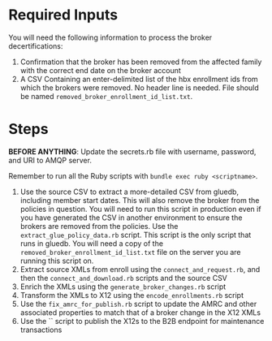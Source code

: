 # Required Inputs

You will need the following information to process the broker decertifications:

1. Confirmation that the broker has been removed from the affected family with the correct end date on the broker account
2. A CSV Containing an enter-delimited list of the hbx enrollment ids from which the brokers were removed.  No header line is needed.  File should be named `removed_broker_enrollment_id_list.txt`.

# Steps

**BEFORE ANYTHING**: Update the secrets.rb file with username, password, and URI to AMQP server.

Remember to run all the Ruby scripts with `bundle exec ruby <scriptname>`.

1. Use the source CSV to extract a more-detailed CSV from gluedb, including member start dates.  This will also remove the broker from the policies in question.  You will need to run this script in production even if you have generated the CSV in another environment to ensure the brokers are removed from the policies. Use the `extract_glue_policy_data.rb` script.  This script is the only script that runs in gluedb.  You will need a copy of the `removed_broker_enrollment_id_list.txt` file on the server you are running this script on.
2. Extract source XMLs from enroll using the `connect_and_request.rb`, and then the `connect_and_download.rb` scripts and the source CSV
3. Enrich the XMLs using the `generate_broker_changes.rb` script
4. Transform the XMLs to X12 using the `encode_enrollments.rb` script
5. Use the `fix_amrc_for_publish.rb` script to update the AMRC and other associated properties to match that of a broker change in the X12 XMLs
6. Use the `` script to publish the X12s to the B2B endpoint for maintenance transactions
